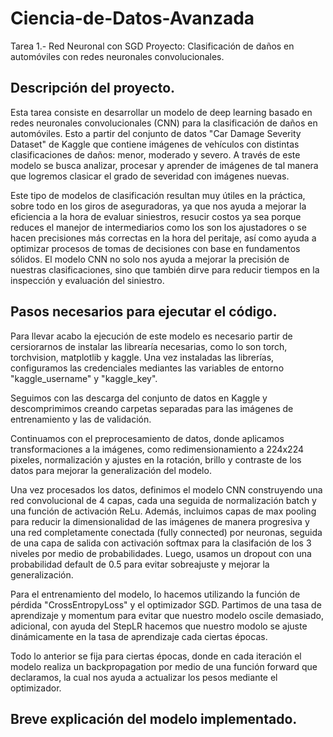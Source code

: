 # Ciencia-de-Datos-Avanzada
Tarea 1.- Red Neuronal con SGD
Proyecto: Clasificación de daños en automóviles con redes neuronales convolucionales.

## Descripción del proyecto.

Esta tarea consiste en desarrollar un modelo de deep learning basado en redes neuronales convolucionales (CNN) para la clasificación de daños en automóviles. Esto a partir del conjunto de datos "Car Damage Severity Dataset" de Kaggle que contiene imágenes de vehículos con distintas clasificaciones de daños: menor, moderado y severo. A través de este modelo se busca analizar, procesar y aprender de imágenes de tal manera que logremos clasicar el grado de severidad con imágenes nuevas.

Este tipo de modelos de clasificación resultan muy útiles en la práctica, sobre todo en los giros de aseguradoras, ya que nos ayuda a mejorar la eficiencia a la hora de evaluar siniestros, resucir costos ya sea porque reduces el manejor de intermediarios como los son los ajustadores o se hacen precisiones más correctas en la hora del peritaje, así como ayuda a optimizar procesos de tomas de decisiones con base en fundamentos sólidos. El modelo CNN no solo nos ayuda a mejorar la precisión de nuestras clasificaciones, sino que también dirve para reducir tiempos en la inspección y evaluación del siniestro.

## Pasos necesarios para ejecutar el código.

Para llevar acabo la ejecución de este modelo es necesario partir de cersiorarnos de instalar las librearía necesarias, como lo son torch, torchvision, matplotlib y kaggle. Una vez instaladas las librerías, configuramos las credenciales mediantes las variables de entorno "kaggle_username" y "kaggle_key".

Seguimos con las descarga del conjunto de datos en Kaggle y descomprimimos creando carpetas separadas para las imágenes de entrenamiento y las de validación.

Continuamos con el preprocesamiento de datos, donde aplicamos transformaciones a la imágenes, como redimensionamiento a 224x224 pixeles, normalización y ajustes en la rotación, brillo y contraste de los datos para mejorar la generalización del modelo.

Una vez procesados los datos, definimos el modelo CNN construyendo una red convolucional de 4 capas, cada una seguida de normalización batch y una función de activación ReLu. Además, incluimos capas de max pooling para reducir la dimensionalidad de las imágenes de manera progresiva y una red completamente conectada (fully connected) por neuronas, seguida de una capa de salida con activación softmax para la clasifación de los 3 niveles por medio de probabilidades.
Luego, usamos un dropout con una probabilidad default de 0.5 para evitar sobreajuste y mejorar la generalización.

Para el entrenamiento del modelo, lo hacemos utilizando la función de pérdida "CrossEntropyLoss" y el optimizador SGD. Partimos de una tasa de aprendizaje y momentum para evitar que nuestro modelo oscile demasiado, adicional, con ayuda del StepLR hacemos que nuestro modolo se ajuste dinámicamente en la tasa de aprendizaje cada ciertas épocas.

Todo lo anterior se fija para ciertas épocas, donde en cada iteración el modelo realiza un backpropagation por medio de una función forward que declaramos, la cual nos ayuda a actualizar los pesos mediante el optimizador.



## Breve explicación del modelo implementado.
